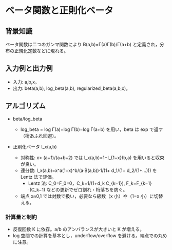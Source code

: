 # ベータ関数と正則化ベータ

## 背景知識
ベータ関数は二つのガンマ関数により B(a,b)=Γ(a)Γ(b)/Γ(a+b) と定義され，分布の正規化定数などに現れる。

## 入力例と出力例
- 入力: a,b,x。
- 出力: beta(a,b), log_beta(a,b), regularized_beta(a,b,x)。

## アルゴリズム
- beta/log_beta
	- log_beta = log Γ(a)+log Γ(b)−log Γ(a+b) を用い，beta は exp で返す（桁あふれ回避）。

- 正則化ベータ I_x(a,b)
	- 対称性: x> (a+1)/(a+b+2) では I_x(a,b)=1−I_{1−x}(b,a) を用いると収束が良い。
	- 連分数: I_x(a,b)=x^a(1−x)^b/(a·B(a,b))·1/(1+ d_1/(1+ d_2/(1+…))) を Lentz 法で評価。
		- Lentz 法: C_0=F_0=0，C_k=1/(1+d_k C_{k−1}), F_k=F_{k−1}·(C_k−1) などの更新でゼロ割れ・桁落ちを防ぐ。
	- 端点 x≈0,1 では対数で扱い，必要なら級数（x 小）や（1−x 小）に切替える。

### 計算量と制約
- 反復回数 K に依存。a/b のアンバランスが大きいと K が増える。
- log 空間での計算を基本とし，underflow/overflow を避ける。端点での丸めに注意。

